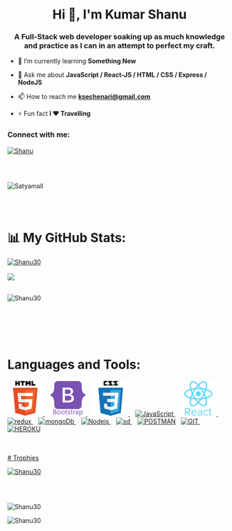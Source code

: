 <h1 align="center">Hi 👋, I'm Kumar Shanu</h1>
<h3 align="center">A Full-Stack web developer soaking up as much knowledge and practice as I can in an attempt to perfect my craft.</h3>


- 🌱 I’m currently learning **Something New**

- 💬 Ask me about **JavaScript / React-JS / HTML / CSS / Express / NodeJS**

- 📫 How to reach me **ksechenari@gmail.com**

- ⚡ Fun fact **I ❤️ Travelling**

<h3 align="left">Connect with me:</h3>
<p align="left">

<a href="https://www.linkedin.com/in/kumar-shanu-a73636140/" target="blank"><img align="center" src="https://cdn.jsdelivr.net/npm/simple-icons@3.0.1/icons/linkedin.svg" alt="Shanu" height="30" width="40" /></a>

</p>

</br>
</br>

<p align="left"> <img src="https://komarev.com/ghpvc/?username=Satyamall&label=Profile%20views&color=129e00&style=plastic" alt="Satyamall" height="50" /> </p>

</br>
</br>


# 📊 My GitHub Stats:

<p align="left">
    <a href="https://github.com/Shanu30/github-readme-streak-stats">
        <img title="🔥 Get streak stats for your profile at git.io/streak-stats" alt="Shanu30" src="https://github-readme-streak-stats.herokuapp.com/?user=Shanu30&theme=black-ice&hide_border=true&stroke=0000&background=060A0CD0"/>
    </a>
</p>

<a href="https://github.com/Shanu30/github-readme-stats">
<img align="center" src="https://github-readme-stats.vercel.app/api?username=Shanu30&&show_icons=true&count_private=true&title_color=bb2acf&icon_color=bb2acf&text_color=151515&bg_color=ffffff"/>
</a>
<br/>
<br/>
<p><img align="left" src="https://github-readme-stats.vercel.app/api/top-langs?username=Shanu30&show_icons=true&locale=en&layout=compact" alt="Shanu30" /></p>


<br/>
<br/>
<br/>
<br/>
<br/>
<br/>



# Languages and Tools:
<p align="left"> 
<a href="https://www.w3.org/html/" target="_blank"> <img src="https://raw.githubusercontent.com/devicons/devicon/master/icons/html5/html5-original-wordmark.svg" alt="html5" width="80" height="80"/> </a>&nbsp;&nbsp; 
<a href="https://getbootstrap.com" target="_blank"> <img src="https://raw.githubusercontent.com/devicons/devicon/master/icons/bootstrap/bootstrap-plain-wordmark.svg" alt="bootstrap" width="80" height="80"/> </a>&nbsp;&nbsp; 
<a href="https://www.w3schools.com/css/" target="_blank"> <img src="https://raw.githubusercontent.com/devicons/devicon/master/icons/css3/css3-original-wordmark.svg" alt="css3" width="80" height="80"/> </a>&nbsp;&nbsp;
<a href="https://www.javascript.com/" target="_blank"> <img src="https://cdn.worldvectorlogo.com/logos/logo-javascript.svg" alt="JavaScript" width="80" height="80"/> </a>&nbsp;&nbsp; 
<a href="https://reactjs.org/" target="_blank"> <img src="https://raw.githubusercontent.com/devicons/devicon/master/icons/react/react-original-wordmark.svg" alt="react" width="80" height="80"/> </a>&nbsp;&nbsp;
<a href="https://redux.js.org/" target="_blank"> <img src="https://cdn.worldvectorlogo.com/logos/redux.svg" alt="redux" width="80" height="80"/> </a>&nbsp;&nbsp;
<a href="https://www.mongodb.com/" target="_blank"> <img src="https://www.vectorlogo.zone/logos/mongodb/mongodb-icon.svg" alt="mongoDb" width="80" height="80"/> </a>&nbsp;&nbsp;
<a href="https://nodejs.org/en/" target="_blank"> <img src="https://cdn.worldvectorlogo.com/logos/nodejs-icon.svg" alt="Nodejs" width="80" height="80"/> </a>&nbsp;&nbsp;
<a href="https://expressjs.com/" target="_blank"> <img src="https://www.vectorlogo.zone/logos/expressjs/expressjs-icon.svg" alt="xd" width="80" height="80"/> </a>&nbsp;&nbsp;
<a href="https://postman.com" target="_blank" rel="noreferrer"> <img src="https://www.vectorlogo.zone/logos/getpostman/getpostman-icon.svg" alt="POSTMAN" width="40" height="40"/></a>&nbsp;&nbsp;
<a href="https://git-scm.com/" target="_blank" rel="noreferrer"><img src="https://www.vectorlogo.zone/logos/git-scm/git-scm-icon.svg" alt="GIT" width="40" height="40"/>       
</a>&nbsp;&nbsp;
<a href="https://heroku.com" target="_blank" rel="noreferrer"><img src="https://www.vectorlogo.zone/logos/heroku/heroku-icon.svg" alt="HEROKU" width="40" height="40"/> 
</p>
</br>
</br>
# Trophies
<p align="left"> <a href="https://github.com/ryo-ma/github-profile-trophy"><img src="https://github-profile-trophy.vercel.app/?username=Shanu30" alt="Shanu30" /></a> </p>
</br>
</br>

<p>&nbsp;<img align="left" src="https://github-readme-stats.vercel.app/api?username=Shanu30&show_icons=true&locale=en" alt="Shanu30" /></p>
<p><img align="left" src="https://github-readme-streak-stats.herokuapp.com/?user=Shanu30&" alt="Shanu30" /></p>
